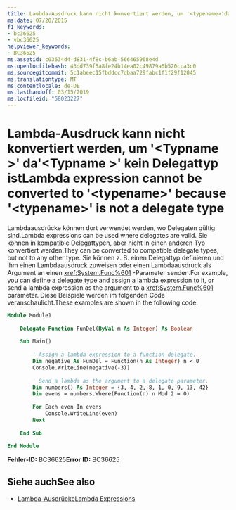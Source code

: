 ```yaml
---
title: Lambda-Ausdruck kann nicht konvertiert werden, um '<typename>'da'<typename>' kein Delegattyp ist
ms.date: 07/20/2015
f1_keywords:
- bc36625
- vbc36625
helpviewer_keywords:
- BC36625
ms.assetid: c03634d4-d831-4f8c-b6ab-566465968e4d
ms.openlocfilehash: 43dd739f5a8fe24b14ea02c49879a6b520cca3c0
ms.sourcegitcommit: 5c1abeec15fbddcc7dbaa729fabc1f1f29f12045
ms.translationtype: MT
ms.contentlocale: de-DE
ms.lasthandoff: 03/15/2019
ms.locfileid: "58023227"
---
```

# <a name="lambda-expression-cannot-be-converted-to-typename-because-typename-is-not-a-delegate-type"></a><span data-ttu-id="5d59a-102">Lambda-Ausdruck kann nicht konvertiert werden, um '\<Typname >' da'\<Typname >' kein Delegattyp ist</span><span class="sxs-lookup"><span data-stu-id="5d59a-102">Lambda expression cannot be converted to '\<typename>' because '\<typename>' is not a delegate type</span></span>
<span data-ttu-id="5d59a-103">Lambdaausdrücke können dort verwendet werden, wo Delegaten gültig sind.</span><span class="sxs-lookup"><span data-stu-id="5d59a-103">Lambda expressions can be used where delegates are valid.</span></span> <span data-ttu-id="5d59a-104">Sie können in kompatible Delegattypen, aber nicht in einen anderen Typ konvertiert werden.</span><span class="sxs-lookup"><span data-stu-id="5d59a-104">They can be converted to compatible delegate types, but not to any other type.</span></span> <span data-ttu-id="5d59a-105">Sie können z. B. einen Delegattyp definieren und ihm einen Lambdaausdruck zuweisen oder einen Lambdaausdruck als Argument an einen <xref:System.Func%601> -Parameter senden.</span><span class="sxs-lookup"><span data-stu-id="5d59a-105">For example, you can define a delegate type and assign a lambda expression to it, or send a lambda expression as the argument to a <xref:System.Func%601> parameter.</span></span> <span data-ttu-id="5d59a-106">Diese Beispiele werden im folgenden Code veranschaulicht.</span><span class="sxs-lookup"><span data-stu-id="5d59a-106">These examples are shown in the following code.</span></span>  
  
```vb  
Module Module1  
  
    Delegate Function FunDel(ByVal m As Integer) As Boolean  
  
    Sub Main()  
  
        ' Assign a lambda expression to a function delegate.  
        Dim negative As FunDel = Function(n As Integer) n < 0  
        Console.WriteLine(negative(-3))  
  
        ' Send a lambda as the argument to a delegate parameter.  
        Dim numbers() As Integer = {3, 4, 2, 8, 1, 0, 9, 13, 42}  
        Dim evens = numbers.Where(Function(n) n Mod 2 = 0)  
  
        For Each even In evens  
            Console.WriteLine(even)  
        Next  
  
    End Sub  
  
End Module  
```  
  
 <span data-ttu-id="5d59a-107">**Fehler-ID:** BC36625</span><span class="sxs-lookup"><span data-stu-id="5d59a-107">**Error ID:** BC36625</span></span>  
  
## <a name="see-also"></a><span data-ttu-id="5d59a-108">Siehe auch</span><span class="sxs-lookup"><span data-stu-id="5d59a-108">See also</span></span>

- [<span data-ttu-id="5d59a-109">Lambda-Ausdrücke</span><span class="sxs-lookup"><span data-stu-id="5d59a-109">Lambda Expressions</span></span>](../../visual-basic/programming-guide/language-features/procedures/lambda-expressions.md)
